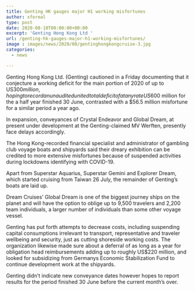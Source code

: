 ```yaml
---
title: Genting HK gauges major H1 working misfortunes
author: xforeal 
type: post
date: 2020-08-10T00:00:00+00:00
excerpt: 'Genting Hong Kong Ltd '
url: /genting-hk-gauges-major-h1-working-misfortunes/
image : images/news/2020/08/gentinghongkongcruise-3.jpg
categories:
  - news

---
```

Genting Hong Kong Ltd. (Genting) cautioned in a Friday documenting that it conjecture a working deficit for the main portion of 2020 of up to US$300 million, hoping to record an unaudited united total deficit of at any rate US$600 million for the a half year finished 30 June, contrasted with a $56.5 million misfortune for a similar period a year ago. 

In expansion, conveyances of Crystal Endeavor and Global Dream, at present under development at the Genting-claimed MV Werften, presently face delays accordingly. 

The Hong Kong-recorded financial specialist and administrator of gambling club voyage boats and shipyards said their dreary exhibition can be credited to more extensive misfortunes because of suspended activities during lockdowns identifying with COVID-19. 

Apart from Superstar Aquarius, Superstar Gemini and Explorer Dream, which started cruising from Taiwan 26 July, the remainder of Genting&#8217;s boats are laid up. 

Dream Cruises&#8217; Global Dream is one of the biggest journey ships on the planet and will have the option to oblige up to 9,500 travelers and 2,200 team individuals, a larger number of individuals than some other voyage vessel. 

Genting has put forth attempts to decrease costs, including suspending capital consumptions irrelevant to transport, representative and traveler wellbeing and security, just as cutting shoreside working costs. The organization likewise made sure about a deferral of as long as a year for obligation head reimbursements adding up to roughly US$220 million, and looked for subsidizing from Germanys Economic Stabilization Fund to continue development work at the shipyards. 

Genting didn&#8217;t indicate new conveyance dates however hopes to report results for the period finished 30 June before the current month&#8217;s over.